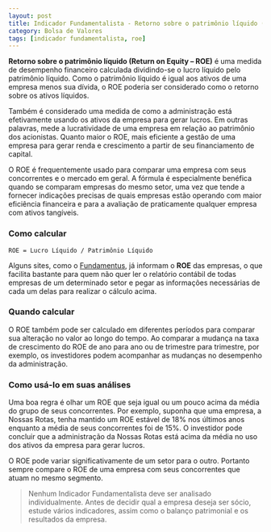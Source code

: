 ```yaml
---
layout: post
title: Indicador Fundamentalista - Retorno sobre o patrimônio líquido (ROE)
category: Bolsa de Valores
tags: [indicador fundamentalista, roe]
---
```


**Retorno sobre o patrimônio líquido (Return on Equity – ROE)** é uma medida de desempenho financeiro calculada dividindo-se o lucro líquido pelo patrimônio líquido. Como o patrimônio líquido é igual aos ativos de uma empresa menos sua dívida, o ROE poderia ser considerado como o retorno sobre os ativos líquidos.

Também é considerado uma medida de como a administração está efetivamente usando os ativos da empresa para gerar lucros. Em outras palavras, mede a lucratividade de uma empresa em relação ao patrimônio dos acionistas. Quanto maior o ROE, mais eficiente a gestão de uma empresa para gerar renda e crescimento a partir de seu financiamento de capital.

O ROE é frequentemente usado para comparar uma empresa com seus concorrentes e o mercado em geral. A fórmula é especialmente benéfica quando se comparam empresas do mesmo setor, uma vez que tende a fornecer indicações precisas de quais empresas estão operando com maior eficiência financeira e para a avaliação de praticamente qualquer empresa com ativos tangíveis.

### Como calcular

`ROE = Lucro Líquido / Patrimônio Líquido`

Alguns sites, como o [Fundamentus](http://www.fundamentus.com.br/), já informam o **ROE** das empresas, o que facilita bastante para quem não quer ler o relatório contábil de todas empresas de um determinado setor e pegar as informações necessárias de cada um delas para realizar o cálculo acima.

### Quando calcular

O ROE também pode ser calculado em diferentes períodos para comparar sua alteração no valor ao longo do tempo. Ao comparar a mudança na taxa de crescimento do ROE de ano para ano ou de trimestre para trimestre, por exemplo, os investidores podem acompanhar as mudanças no desempenho da administração.

### Como usá-lo em suas análises

Uma boa regra é olhar um ROE que seja igual ou um pouco acima da média do grupo de seus concorrentes. Por exemplo, suponha que uma empresa, a Nossas Rotas, tenha mantido um ROE estável de 18% nos últimos anos enquanto a média de seus concorrentes foi de 15%. O investidor pode concluir que a administração da Nossas Rotas está acima da média no uso dos ativos da empresa para gerar lucros.

O ROE pode variar significativamente de um setor para o outro. Portanto sempre compare o ROE de uma empresa com seus concorrentes que atuam no mesmo segmento.

> Nenhum Indicador Fundamentalista deve ser analisado individualmente. Antes de decidir qual a empresa deseja ser sócio, estude vários indicadores, assim como o balanço patrimonial e os resultados da empresa. 